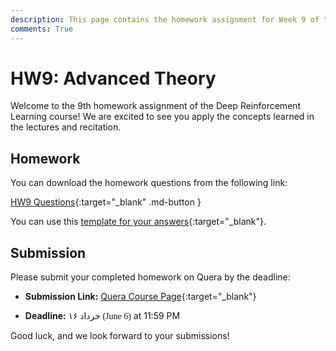 ```yaml
---
description: This page contains the homework assignment for Week 9 of the Deep Reinforcement Learning course, focusing on Advanced Theory.
comments: True
---
```


# HW9: Advanced Theory

Welcome to the 9th homework assignment of the Deep Reinforcement Learning course! We are excited to see you apply the concepts learned in the lectures and recitation.

## Homework

You can download the homework questions from the following link:

[HW9 Questions](https://raw.githubusercontent.com/DeepRLCourse/Homework-9-Questions/refs/heads/main/HW9_Questions.pdf){:target="_blank" .md-button }

You can use this [template for your answers](https://github.com/DeepRLCourse/Homework-9-Template){:target="_blank"}.

<!-- ## Explanation

<iframe width="996" height="560" src="https://www.youtube.com/embed/wq2S_jDVRNE" title="YouTube video player" frameborder="0" allow="accelerometer; autoplay; clipboard-write; encrypted-media; gyroscope; picture-in-picture; web-share" referrerpolicy="strict-origin-when-cross-origin" allowfullscreen></iframe> -->

## Submission

Please submit your completed homework on Quera by the deadline:

- **Submission Link:** [Quera Course Page](https://quera.org/course/add_to_course/course/20598/){:target="_blank"}

- **Deadline:** <span style="direction: rtl;font-family: Vazirmatn;">۱۶ خرداد (June 6)</span> at 11:59 PM

Good luck, and we look forward to your submissions!